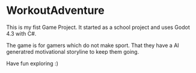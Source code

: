 # WorkoutAdventure

This is my fist Game Project. It started as a school project and uses Godot 4.3 with C#.

The game is for gamers which do not make sport. That they have a AI generatred motivational storyline to keep them going.

Have fun exploring :)
